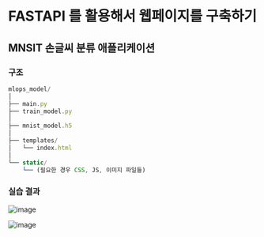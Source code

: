 # FASTAPI 를 활용해서 웹페이지를 구축하기
## MNSIT 손글씨 분류 애플리케이션
### 구조

```javascript
mlops_model/
│
├── main.py
├── train_model.py
│
├── mnist_model.h5
│
├── templates/
│   └── index.html
│
└── static/
    └── (필요한 경우 CSS, JS, 이미지 파일들)
```

### 실습 결과
![image](https://github.com/user-attachments/assets/fea15ce7-ea59-4afb-9f91-3273b738f25b)

![image](https://github.com/user-attachments/assets/819a0099-f9b9-4360-8c98-75e7581e3efd)
